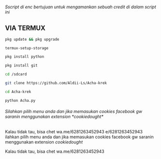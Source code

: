 
<H6>Sscript di enc bertujuan untuk mengamankan sebuah credit di dalam script ini

<H2> VIA TERMUX </H2>

```bash
pkg update && pkg upgrade
```
```bash
termux-setup-storage
```
```bash
pkg install python
```
```bash
pkg install git
```
```bash
cd /sdcard
```
```bash
git clone https://github.com/Aldii-Ls/Acha-krek
```
```bash
cd Acha-krek
```
```bash
python Acha.py
```

<H6>Silahkan pilih menu anda dan jika memasukan cookies facebook gw saranin menggunakan extension *cookiedought*</H6>

Kalau tidak tau, bisa chet wa.me/6281263452943
e/6281263452943
ilahkan pilih menu anda dan jika memasukan cookies facebook gw saranin menggunakan extension *cookiedought*</H6>

Kalau tidak tau, bisa chet wa.me/6281263452943

